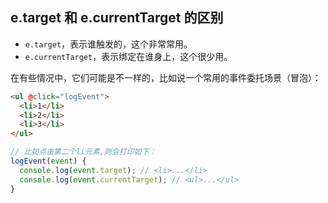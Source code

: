 ## e.target 和 e.currentTarget 的区别

- `e.target`，表示谁触发的，这个非常常用。
- `e.currentTarget`，表示绑定在谁身上，这个很少用。

在有些情况中，它们可能是不一样的，比如说一个常用的事件委托场景（冒泡）：

```html
<ul @click="logEvent">
  <li>1</li>
  <li>2</li>
  <li>3</li>
</ul>
```

```js
// 比如点击第二个li元素,则会打印如下：
logEvent(event) {
  console.log(event.target); // <li>...</li>
  console.log(event.currentTarget); // <ul>...</ul>
}
```
